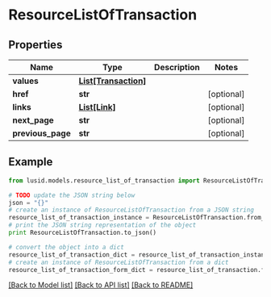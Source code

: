 # ResourceListOfTransaction


## Properties
Name | Type | Description | Notes
------------ | ------------- | ------------- | -------------
**values** | [**List[Transaction]**](Transaction.md) |  | 
**href** | **str** |  | [optional] 
**links** | [**List[Link]**](Link.md) |  | [optional] 
**next_page** | **str** |  | [optional] 
**previous_page** | **str** |  | [optional] 

## Example

```python
from lusid.models.resource_list_of_transaction import ResourceListOfTransaction

# TODO update the JSON string below
json = "{}"
# create an instance of ResourceListOfTransaction from a JSON string
resource_list_of_transaction_instance = ResourceListOfTransaction.from_json(json)
# print the JSON string representation of the object
print ResourceListOfTransaction.to_json()

# convert the object into a dict
resource_list_of_transaction_dict = resource_list_of_transaction_instance.to_dict()
# create an instance of ResourceListOfTransaction from a dict
resource_list_of_transaction_form_dict = resource_list_of_transaction.from_dict(resource_list_of_transaction_dict)
```
[[Back to Model list]](../README.md#documentation-for-models) [[Back to API list]](../README.md#documentation-for-api-endpoints) [[Back to README]](../README.md)



